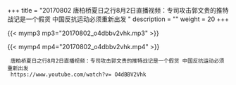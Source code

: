 +++
title = "20170802  唐柏桥夏日之行8月2日直播视频：专司攻击郭文贵的推特战记是一个假货 中国反抗运动必须重新出发 "
description = ""
weight = 20
+++

{{< mymp3 mp3="20170802_o4dbbv2vhk.mp3" >}}

{{< mymp4 mp4="20170802_o4dbbv2vhk.mp4" >}}

     唐柏桥夏日之行8月2日直播视频：专司攻击郭文贵的推特战记是一个假货 中国反抗运动必须重新出发 
     https://www.youtube.com/watch?v= O4dBBV2Vhk 
     
